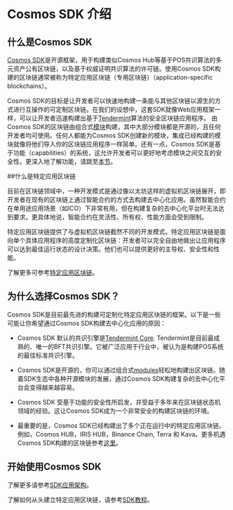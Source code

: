 # Cosmos SDK 介绍

## 什么是Cosmos SDK

[Cosmos SDK](https://github.com/cosmos/cosmos-sdk)是开源框架，用于构建类似Cosmos Hub等基于POS共识算法的多元资产公有区块链，以及基于权威证明共识算法的许可链。使用Cosmos SDK构建的区块链通常被称为特定应用区块链（专用区块链）（application-specific blockchains）。

Cosmos SDK的目标是让开发者可以快速地构建一条能与其他区块链以源生的方式进行互操作的可定制区块链。在我们的设想中，这套SDK就像Web应用框架一样，可以让开发者迅速构建出基于[Tendermint](https://github.com/tendermint/tendermint)算法的安全区块链应用程序。 由Cosmos SDK的区块链由组合式[模块](https://docs.cosmos.network/master/building-modules/intro.html)构建，其中大部分模块都是开源的，且任何开发者均可使用。任何人都能为Cosmos SDK创建新的模块，集成已经构建的模块就像将他们导入你的区块链应用程序一样简单。还有一点，Cosmos SDK是基于功能（capabilities）的系统，这允许开发者可以更好地考虑模块之间交互的安全性。更深入地了解功能，请跳至[本节](https://docs.cosmos.network/master/core/ocap.html)。

##什么是特定应用区块链

目前在区块链领域中，一种开发模式是通过像以太坊这样的虚拟机区块链展开，即开发者在现有的区块链上通过智能合约的方式去构建去中心化应用。虽然智能合约在单用途应用场景（如ICO）下非常有用，但在构建复杂的去中心化平台时无法达到要求。更具体地说，智能合约在灵活性、所有权、性能方面会受到限制。

特定应用区块链提供了与虚拟机区块链截然不同的开发模式。特定应用区块链是面向单个具体应用程序的高度定制化区块链：开发者可以完全自由地做出让应用程序可以达到最佳运行状态的设计决策。他们也可以提供更好的主导权、安全性和性能。

了解更多可参考[特定应用区块链](https://docs.cosmos.network/master/intro/why-app-specific.html)。

## 为什么选择Cosmos SDK？

Cosmos SDK是目前最先进的构建可定制化特定应用区块链的框架。以下是一些可能让你希望通过Cosmos SDK构建去中心化应用的原因：

- Cosmos SDK 默认的共识引擎是[Tendermint Core](https://github.com/tendermint/tendermint). Tendermint是目前最成熟的、唯一的BFT共识引擎。它被广泛应用于行业中，被认为是构建POS系统的最佳标准共识引擎。

- Cosmos SDK是开源的，你可以通过组合式[modules](https://docs.cosmos.network/master/x/)轻松地构建出区块链。随着SDK生态中各种开源模块的发展，通过Cosmos SDK构建复杂的去中心化平台会变得越来越容易。

- Cosmos SDK 受基于功能的安全性所启发，并受益于多年来在区块链状态机领域的经验。这让Cosmos SDK成为一个非常安全的构建区块链的环境。

- 最重要的是，Cosmos SDK已经构建出了多个正在运行中的特定应用区块链。例如，Cosmos HUB，IRIS HUB，Binance Chain, Terra 和 Kava。更多机遇Cosmos SDK构建的区块链参考[这里](https://cosmos.network/ecosystem)。

## 开始使用Cosmos SDK

了解更多请参考[SDK应用架构](https://docs.cosmos.network/master/intro/sdk-app-architecture.html)。

了解如何从头建立特定应用区块链，请参考[SDK教程](https://cosmos.network/docs/tutorial)。